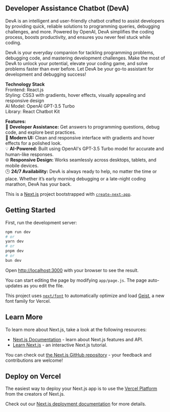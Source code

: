 ## Developer Assistance Chatbot (DevA)
DevA is an intelligent and user-friendly chatbot crafted to assist developers by providing quick, reliable solutions to programming queries, debugging challenges, and more. Powered by OpenAI, DevA simplifies the coding process, boosts productivity, and ensures you never feel stuck while coding.

DevA is your everyday companion for tackling programming problems, debugging code, and mastering development challenges.
Make the most of DevA to unlock your potential, elevate your coding game, and solve problems faster than ever before. Let DevA be your go-to assistant for development and debugging success!

<b>Technology Stack</b><br>
Frontend: React.js<br>
Styling: CSS3 with gradients, hover effects, visually appealing and responsive design<br>
AI Model: OpenAI GPT-3.5 Turbo<br>
Library: React Chatbot Kit

<b>Features:</b><br>
🚀 <b>Developer Assistance:</b> Get answers to programming questions, debug code, and explore best practices.<br>
🎨 <b>Modern UI:</b> Clean and responsive interface with gradients and hover effects for a polished look.<br>
💡 <b>AI-Powered:</b> Built using OpenAI's GPT-3.5 Turbo model for accurate and human-like responses.<br>
🌐 <b>Responsive Design:</b> Works seamlessly across desktops, tablets, and mobile devices.<br>
🕒 <b>24/7 Availability:</b> DevA is always ready to help, no matter the time or place. Whether it’s early morning debugging or a late-night coding marathon, DevA has your back.


This is a [Next.js](https://nextjs.org) project bootstrapped with [`create-next-app`](https://nextjs.org/docs/app/api-reference/cli/create-next-app).

## Getting Started

First, run the development server:

```bash
npm run dev
# or
yarn dev
# or
pnpm dev
# or
bun dev
```

Open [http://localhost:3000](http://localhost:3000) with your browser to see the result.

You can start editing the page by modifying `app/page.js`. The page auto-updates as you edit the file.

This project uses [`next/font`](https://nextjs.org/docs/app/building-your-application/optimizing/fonts) to automatically optimize and load [Geist](https://vercel.com/font), a new font family for Vercel.

## Learn More

To learn more about Next.js, take a look at the following resources:

- [Next.js Documentation](https://nextjs.org/docs) - learn about Next.js features and API.
- [Learn Next.js](https://nextjs.org/learn) - an interactive Next.js tutorial.

You can check out [the Next.js GitHub repository](https://github.com/vercel/next.js) - your feedback and contributions are welcome!

## Deploy on Vercel

The easiest way to deploy your Next.js app is to use the [Vercel Platform](https://vercel.com/new?utm_medium=default-template&filter=next.js&utm_source=create-next-app&utm_campaign=create-next-app-readme) from the creators of Next.js.

Check out our [Next.js deployment documentation](https://nextjs.org/docs/app/building-your-application/deploying) for more details.
